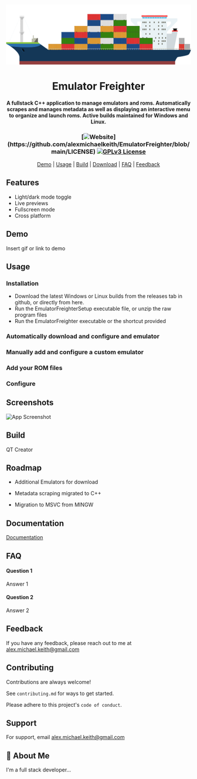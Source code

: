 
<p align="center">
  <img src="config/images/Freighter.png">
</p>

<h1 align="center">
Emulator Freighter
</h1>


<h4 align="center">
A fullstack C++ application to manage emulators and roms. Automatically scrapes and manages metadata as well as displaying an interactive menu to organize and launch roms. Active builds maintained for Windows and Linux.

<h4>

<h3 align="center">

[![Website](https://img.shields.io/apm/l/atomic-design-ui.svg?)](https://github.com/alexmichaelkeith/EmulatorFreighter/blob/main/LICENSE)
[![GPLv3 License](https://img.shields.io/badge/License-GPL%20v3-yellow.svg)](https://github.com/alexmichaelkeith/EmulatorFreighter/blob/main/LICENSE)
</h3>
  
  
<p align="center">
  <a href="#demo">Demo</a> |
  <a href="#usage">Usage</a> |
  <a href="#build">Build</a> |
  <a href="#roadmap">Download</a> |
  <a href="#faq">FAQ</a> |
  <a href="#feedback">Feedback</a>
</p>
  

## Features

- Light/dark mode toggle
- Live previews
- Fullscreen mode
- Cross platform


## Demo

Insert gif or link to demo


## Usage

### Installation

* Download the latest Windows or Linux builds from the releases tab in github, or directly from here.
* Run the EmulatorFreighterSetup executable file, or unzip the raw program files
* Run the EmulatorFreighter executable or the shortcut provided

### Automatically download and configure and emulator

### Manually add and configure a custom emulator

### Add your ROM files

### Configure
## Screenshots

![App Screenshot](https://via.placeholder.com/468x300?text=App+Screenshot+Here)


## Build
  
QT Creator

    
## Roadmap

- Additional Emulators for download

- Metadata scraping migrated to C++
  
- Migration to MSVC from MINGW

  
## Documentation

[Documentation](https://linktodocumentation)


## FAQ

#### Question 1

Answer 1

#### Question 2

Answer 2

## Feedback

If you have any feedback, please reach out to me at alex.michael.keith@gmail.com


## Contributing

Contributions are always welcome!

See `contributing.md` for ways to get started.

Please adhere to this project's `code of conduct`.


## Support

For support, email alex.michael.keith@gmail.com


## 🚀 About Me
I'm a full stack developer...


